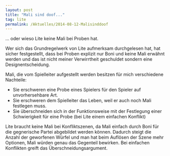 ```yaml
---
layout: post
title: "Mali sind doof..."
tag: lite
permalink: /Aktuelles/2014-08-12-Malisinddoof
---
```


&hellip; oder wieso Lite keine Mali bei Proben hat.

Wer sich das Grundregelwerk von Lite aufmerksam durchgelesen hat, hat sicher festgestellt, dass bei Proben explizit nur Boni und keine Mali erwähnt werden und das ist nicht meiner Verwirrtheit geschuldet sondern eine Designentscheidung.

Mali, die vom Spielleiter aufgestellt werden besitzen für mich verschiedene Nachteile:

- Sie erschweren eine Probe eines Spielers für den Spieler auf unvorhersehbare Art.
- Sie erschweren dem Spielleiter das Leben, weil er auch noch Mali festlegen muss.
- Sie überschneiden sich in der Funktionsweise mit der Festlegung einer Schwierigkeit für eine Probe (bei Lite einem einfachen Konflikt)

Lite braucht keine Mali bei Konfliktszenen, da Mali einfach durch Boni für die gegnerische Partei abgebildet werden können. Dadurch steigt die Anzahl der geworfenen Würfel und man hat beim Auflösen der Szene mehr Optionen, Mali würden genau das Gegenteil bewirken. Bei einfachen Konflikten greift das Überschneidungsargument.



